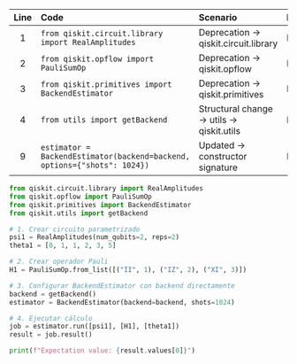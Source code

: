 | Line | Code                                                                                  | Scenario                                | Reference                             | Artifact            | Refactoring                                          |
| :--: | :----------------------------------------------------------------------------------- | :-------------------------------------- | :------------------------------------ | :------------------ | :-------------------------------------------------- |
| 1    | `from qiskit.circuit.library import RealAmplitudes`                                | Deprecation -> qiskit.circuit.library  | IK                                    | qiskit.circuit      | `from qiskit.circuit.library import RealAmplitudes` |
| 2    | `from qiskit.opflow import PauliSumOp`                                             | Deprecation -> qiskit.opflow            | IK                                    | qiskit.opflow       | `from qiskit.opflow import PauliSumOp`             |
| 3    | `from qiskit.primitives import BackendEstimator`                                    | Deprecation -> qiskit.primitives       | IK                                    | qiskit.primitives    | `from qiskit.primitives import BackendEstimator`    |
| 4    | `from utils import getBackend`                                                      | Structural change -> utils -> qiskit.utils | IK                              | utils               | `from qiskit.utils import getBackend`               |
| 9    | `estimator = BackendEstimator(backend=backend, options={"shots": 1024})`           | Updated -> constructor signature       | IK                                    | BackendEstimator    | `estimator = BackendEstimator(backend=backend, shots=1024)` |

```python
from qiskit.circuit.library import RealAmplitudes
from qiskit.opflow import PauliSumOp
from qiskit.primitives import BackendEstimator
from qiskit.utils import getBackend

# 1. Crear circuito parametrizado
psi1 = RealAmplitudes(num_qubits=2, reps=2)
theta1 = [0, 1, 1, 2, 3, 5]

# 2. Crear operador Pauli
H1 = PauliSumOp.from_list([("II", 1), ("IZ", 2), ("XI", 3)])

# 3. Configurar BackendEstimator con backend directamente
backend = getBackend()
estimator = BackendEstimator(backend=backend, shots=1024) 

# 4. Ejecutar cálculo
job = estimator.run([psi1], [H1], [theta1])
result = job.result()

print(f"Expectation value: {result.values[0]}")
```